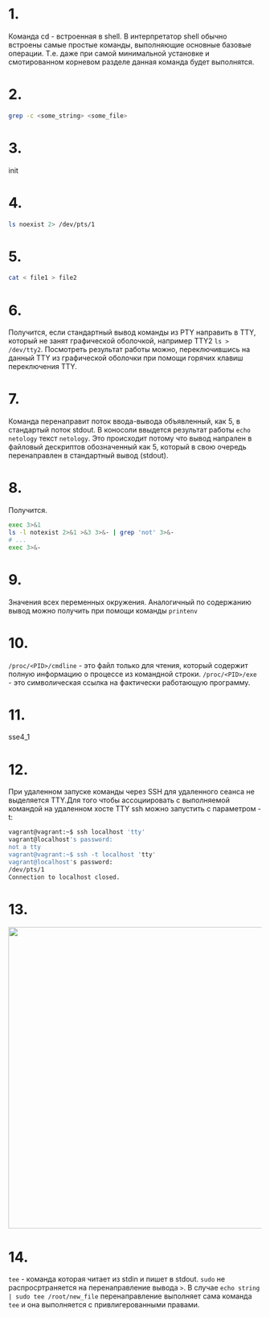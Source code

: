 # 1.

Команда cd - встроенная в shell. В интерпретатор shell обычно встроены самые простые команды, выполняющие  основные базовые операции. Т.е. даже при самой минимальной установке и смотированном корневом разделе данная команда будет выполнятся.

# 2.

```bash
grep -c <some_string> <some_file>
```

# 3.

init

# 4.

```bash
ls noexist 2> /dev/pts/1
```

# 5.

```bash
cat < file1 > file2
```

# 6.

Получится, если стандартный вывод команды из PTY направить в TTY, который не занят графической оболочкой, например TTY2 ```ls > /dev/tty2```.
Посмотреть результат работы можно, переключившись на данный TTY из графической оболочки при помощи горячих клавиш переключения TTY.

# 7.
 
Команда перенаправит  поток ввода-вывода объявленный, как 5,  в стандартый поток stdout. 
В коносоли ввыдется результат работы ```echo netology``` текст ```netology```. Это происходит потому что вывод напрален в файловый дескриптов обозначенный как 5, который в свою очередь перенаправлен в стандартный вывод (stdout).

# 8.

Получится.
```bash
exec 3>&1
ls -l notexist 2>&1 >&3 3>&- | grep 'not' 3>&-
# ...
exec 3>&-
```

# 9.

Значения всех переменных окружения. Аналогичный по содержанию вывод можно получить при помощи команды ```printenv```


# 10.

```/proc/<PID>/cmdline``` - это файл только для чтения, который содержит полную информацию о процессе из командной строки.
```/proc/<PID>/exe``` - это символическая ссылка на фактически работающую программу.

# 11.

sse4_1

# 12.

При удаленном запуске команды через SSH для удаленного сеанса не выделяется TTY.Для того чтобы ассоциировать с выполняемой командой на удаленном хосте TTY ssh  можно запустить с параметром -t:
```bash
vagrant@vagrant:~$ ssh localhost 'tty'
vagrant@localhost's password: 
not a tty
vagrant@vagrant:~$ ssh -t localhost 'tty'
vagrant@localhost's password: 
/dev/pts/1
Connection to localhost closed.
```

# 13.

<img src="https://drive.google.com/uc?export=view&id=1X10VMyNnvaMEfYBBO8i82ZV_IufXRi3S" width="600px">

# 14.

```tee``` - команда которая читает из stdin и пишет в stdout. ```sudo``` не распросртраняется на перенаправление вывода ```>```. 
В случае ```echo string | sudo tee /root/new_file``` перенаправление выполняет сама команда ```tee``` и она выполняется с привлигерованными правами.

